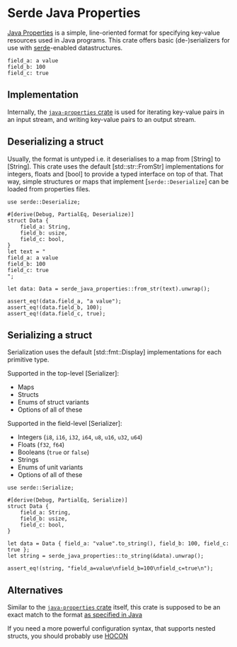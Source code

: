 # Serde Java Properties

[Java Properties](https://en.wikipedia.org/wiki/.properties) is a simple, line-oriented
format for specifying key-value resources used in Java programs. This crate offers
basic (de-)serializers for use with [serde](https://serde.rs)-enabled datastructures.

```properties
field_a: a value
field_b: 100
field_c: true
```

## Implementation

Internally, the [`java-properties` crate](https://crates.io/crates/java-properties) is used
for iterating key-value pairs in an input stream, and writing key-value pairs to an output
stream.

## Deserializing a struct

Usually, the format is untyped i.e. it deserialises to a map from [String] to [String]. This
crate uses the default [std::str::FromStr] implementations for integers, floats and [bool] to
provide a typed interface on top of that. That way, simple structures or maps that implement
[`serde::Deserialize`] can be loaded from properties files.

```
use serde::Deserialize;

#[derive(Debug, PartialEq, Deserialize)]
struct Data {
    field_a: String,
    field_b: usize,
    field_c: bool,
}
let text = "
field_a: a value
field_b: 100
field_c: true
";

let data: Data = serde_java_properties::from_str(text).unwrap();

assert_eq!(data.field_a, "a value");
assert_eq!(data.field_b, 100);
assert_eq!(data.field_c, true);
```

## Serializing a struct

Serialization uses the default [std::fmt::Display] implementations for each primitive type.

Supported in the top-level [Serializer]:
- Maps
- Structs
- Enums of struct variants
- Options of all of these

Supported in the field-level [Serializer]:
- Integers (`i8`, `i16`, `i32`, `i64`, `u8`, `u16`, `u32`, `u64`)
- Floats (`f32`, `f64`)
- Booleans (`true` or `false`)
- Strings
- Enums of unit variants
- Options of all of these

```
use serde::Serialize;

#[derive(Debug, PartialEq, Serialize)]
struct Data {
    field_a: String,
    field_b: usize,
    field_c: bool,
}

let data = Data { field_a: "value".to_string(), field_b: 100, field_c: true };
let string = serde_java_properties::to_string(&data).unwrap();

assert_eq!(string, "field_a=value\nfield_b=100\nfield_c=true\n");
```

## Alternatives

Similar to the [`java-properties` crate](https://crates.io/crates/java-properties) itself,
this crate is supposed to be an exact match to the format
[as specified in Java](https://docs.oracle.com/javase/10/docs/api/java/util/Properties.html#load(java.io.Reader))

If you need a more powerful configuration syntax, that supports nested structs, you
should probably use [HOCON](https://crates.io/crates/hocon)

